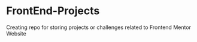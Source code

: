 # FrontEnd-Projects
Creating repo for storing projects or challenges related to Frontend Mentor Website
